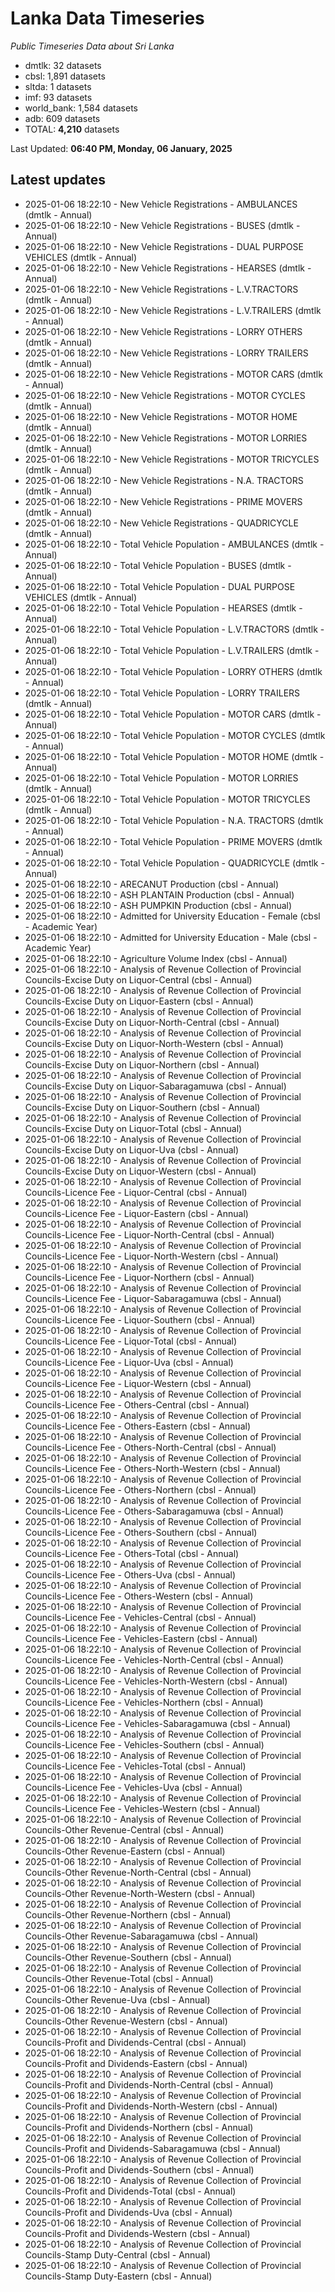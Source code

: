 # Lanka Data Timeseries
*Public Timeseries Data about Sri Lanka*

* dmtlk: 32 datasets
* cbsl: 1,891 datasets
* sltda: 1 datasets
* imf: 93 datasets
* world_bank: 1,584 datasets
* adb: 609 datasets
* TOTAL: **4,210** datasets

Last Updated: **06:40 PM, Monday, 06 January, 2025**

## Latest updates

* 2025-01-06 18:22:10 - New Vehicle Registrations - AMBULANCES (dmtlk - Annual)
* 2025-01-06 18:22:10 - New Vehicle Registrations - BUSES (dmtlk - Annual)
* 2025-01-06 18:22:10 - New Vehicle Registrations - DUAL PURPOSE VEHICLES (dmtlk - Annual)
* 2025-01-06 18:22:10 - New Vehicle Registrations - HEARSES (dmtlk - Annual)
* 2025-01-06 18:22:10 - New Vehicle Registrations - L.V.TRACTORS (dmtlk - Annual)
* 2025-01-06 18:22:10 - New Vehicle Registrations - L.V.TRAILERS (dmtlk - Annual)
* 2025-01-06 18:22:10 - New Vehicle Registrations - LORRY OTHERS (dmtlk - Annual)
* 2025-01-06 18:22:10 - New Vehicle Registrations - LORRY TRAILERS (dmtlk - Annual)
* 2025-01-06 18:22:10 - New Vehicle Registrations - MOTOR CARS (dmtlk - Annual)
* 2025-01-06 18:22:10 - New Vehicle Registrations - MOTOR CYCLES (dmtlk - Annual)
* 2025-01-06 18:22:10 - New Vehicle Registrations - MOTOR HOME (dmtlk - Annual)
* 2025-01-06 18:22:10 - New Vehicle Registrations - MOTOR LORRIES (dmtlk - Annual)
* 2025-01-06 18:22:10 - New Vehicle Registrations - MOTOR TRICYCLES (dmtlk - Annual)
* 2025-01-06 18:22:10 - New Vehicle Registrations - N.A. TRACTORS (dmtlk - Annual)
* 2025-01-06 18:22:10 - New Vehicle Registrations - PRIME MOVERS (dmtlk - Annual)
* 2025-01-06 18:22:10 - New Vehicle Registrations - QUADRICYCLE (dmtlk - Annual)
* 2025-01-06 18:22:10 - Total Vehicle Population - AMBULANCES (dmtlk - Annual)
* 2025-01-06 18:22:10 - Total Vehicle Population - BUSES (dmtlk - Annual)
* 2025-01-06 18:22:10 - Total Vehicle Population - DUAL PURPOSE VEHICLES (dmtlk - Annual)
* 2025-01-06 18:22:10 - Total Vehicle Population - HEARSES (dmtlk - Annual)
* 2025-01-06 18:22:10 - Total Vehicle Population - L.V.TRACTORS (dmtlk - Annual)
* 2025-01-06 18:22:10 - Total Vehicle Population - L.V.TRAILERS (dmtlk - Annual)
* 2025-01-06 18:22:10 - Total Vehicle Population - LORRY OTHERS (dmtlk - Annual)
* 2025-01-06 18:22:10 - Total Vehicle Population - LORRY TRAILERS (dmtlk - Annual)
* 2025-01-06 18:22:10 - Total Vehicle Population - MOTOR CARS (dmtlk - Annual)
* 2025-01-06 18:22:10 - Total Vehicle Population - MOTOR CYCLES (dmtlk - Annual)
* 2025-01-06 18:22:10 - Total Vehicle Population - MOTOR HOME (dmtlk - Annual)
* 2025-01-06 18:22:10 - Total Vehicle Population - MOTOR LORRIES (dmtlk - Annual)
* 2025-01-06 18:22:10 - Total Vehicle Population - MOTOR TRICYCLES (dmtlk - Annual)
* 2025-01-06 18:22:10 - Total Vehicle Population - N.A. TRACTORS (dmtlk - Annual)
* 2025-01-06 18:22:10 - Total Vehicle Population - PRIME MOVERS (dmtlk - Annual)
* 2025-01-06 18:22:10 - Total Vehicle Population - QUADRICYCLE (dmtlk - Annual)
* 2025-01-06 18:22:10 - ARECANUT Production (cbsl - Annual)
* 2025-01-06 18:22:10 - ASH PLANTAIN Production (cbsl - Annual)
* 2025-01-06 18:22:10 - ASH PUMPKIN Production (cbsl - Annual)
* 2025-01-06 18:22:10 - Admitted for University Education - Female (cbsl - Academic Year)
* 2025-01-06 18:22:10 - Admitted for University Education - Male (cbsl - Academic Year)
* 2025-01-06 18:22:10 - Agriculture Volume Index (cbsl - Annual)
* 2025-01-06 18:22:10 - Analysis of Revenue Collection of Provincial Councils-Excise Duty on Liquor-Central (cbsl - Annual)
* 2025-01-06 18:22:10 - Analysis of Revenue Collection of Provincial Councils-Excise Duty on Liquor-Eastern (cbsl - Annual)
* 2025-01-06 18:22:10 - Analysis of Revenue Collection of Provincial Councils-Excise Duty on Liquor-North-Central (cbsl - Annual)
* 2025-01-06 18:22:10 - Analysis of Revenue Collection of Provincial Councils-Excise Duty on Liquor-North-Western (cbsl - Annual)
* 2025-01-06 18:22:10 - Analysis of Revenue Collection of Provincial Councils-Excise Duty on Liquor-Northern (cbsl - Annual)
* 2025-01-06 18:22:10 - Analysis of Revenue Collection of Provincial Councils-Excise Duty on Liquor-Sabaragamuwa (cbsl - Annual)
* 2025-01-06 18:22:10 - Analysis of Revenue Collection of Provincial Councils-Excise Duty on Liquor-Southern (cbsl - Annual)
* 2025-01-06 18:22:10 - Analysis of Revenue Collection of Provincial Councils-Excise Duty on Liquor-Total (cbsl - Annual)
* 2025-01-06 18:22:10 - Analysis of Revenue Collection of Provincial Councils-Excise Duty on Liquor-Uva (cbsl - Annual)
* 2025-01-06 18:22:10 - Analysis of Revenue Collection of Provincial Councils-Excise Duty on Liquor-Western (cbsl - Annual)
* 2025-01-06 18:22:10 - Analysis of Revenue Collection of Provincial Councils-Licence Fee - Liquor-Central (cbsl - Annual)
* 2025-01-06 18:22:10 - Analysis of Revenue Collection of Provincial Councils-Licence Fee - Liquor-Eastern (cbsl - Annual)
* 2025-01-06 18:22:10 - Analysis of Revenue Collection of Provincial Councils-Licence Fee - Liquor-North-Central (cbsl - Annual)
* 2025-01-06 18:22:10 - Analysis of Revenue Collection of Provincial Councils-Licence Fee - Liquor-North-Western (cbsl - Annual)
* 2025-01-06 18:22:10 - Analysis of Revenue Collection of Provincial Councils-Licence Fee - Liquor-Northern (cbsl - Annual)
* 2025-01-06 18:22:10 - Analysis of Revenue Collection of Provincial Councils-Licence Fee - Liquor-Sabaragamuwa (cbsl - Annual)
* 2025-01-06 18:22:10 - Analysis of Revenue Collection of Provincial Councils-Licence Fee - Liquor-Southern (cbsl - Annual)
* 2025-01-06 18:22:10 - Analysis of Revenue Collection of Provincial Councils-Licence Fee - Liquor-Total (cbsl - Annual)
* 2025-01-06 18:22:10 - Analysis of Revenue Collection of Provincial Councils-Licence Fee - Liquor-Uva (cbsl - Annual)
* 2025-01-06 18:22:10 - Analysis of Revenue Collection of Provincial Councils-Licence Fee - Liquor-Western (cbsl - Annual)
* 2025-01-06 18:22:10 - Analysis of Revenue Collection of Provincial Councils-Licence Fee - Others-Central (cbsl - Annual)
* 2025-01-06 18:22:10 - Analysis of Revenue Collection of Provincial Councils-Licence Fee - Others-Eastern (cbsl - Annual)
* 2025-01-06 18:22:10 - Analysis of Revenue Collection of Provincial Councils-Licence Fee - Others-North-Central (cbsl - Annual)
* 2025-01-06 18:22:10 - Analysis of Revenue Collection of Provincial Councils-Licence Fee - Others-North-Western (cbsl - Annual)
* 2025-01-06 18:22:10 - Analysis of Revenue Collection of Provincial Councils-Licence Fee - Others-Northern (cbsl - Annual)
* 2025-01-06 18:22:10 - Analysis of Revenue Collection of Provincial Councils-Licence Fee - Others-Sabaragamuwa (cbsl - Annual)
* 2025-01-06 18:22:10 - Analysis of Revenue Collection of Provincial Councils-Licence Fee - Others-Southern (cbsl - Annual)
* 2025-01-06 18:22:10 - Analysis of Revenue Collection of Provincial Councils-Licence Fee - Others-Total (cbsl - Annual)
* 2025-01-06 18:22:10 - Analysis of Revenue Collection of Provincial Councils-Licence Fee - Others-Uva (cbsl - Annual)
* 2025-01-06 18:22:10 - Analysis of Revenue Collection of Provincial Councils-Licence Fee - Others-Western (cbsl - Annual)
* 2025-01-06 18:22:10 - Analysis of Revenue Collection of Provincial Councils-Licence Fee - Vehicles-Central (cbsl - Annual)
* 2025-01-06 18:22:10 - Analysis of Revenue Collection of Provincial Councils-Licence Fee - Vehicles-Eastern (cbsl - Annual)
* 2025-01-06 18:22:10 - Analysis of Revenue Collection of Provincial Councils-Licence Fee - Vehicles-North-Central (cbsl - Annual)
* 2025-01-06 18:22:10 - Analysis of Revenue Collection of Provincial Councils-Licence Fee - Vehicles-North-Western (cbsl - Annual)
* 2025-01-06 18:22:10 - Analysis of Revenue Collection of Provincial Councils-Licence Fee - Vehicles-Northern (cbsl - Annual)
* 2025-01-06 18:22:10 - Analysis of Revenue Collection of Provincial Councils-Licence Fee - Vehicles-Sabaragamuwa (cbsl - Annual)
* 2025-01-06 18:22:10 - Analysis of Revenue Collection of Provincial Councils-Licence Fee - Vehicles-Southern (cbsl - Annual)
* 2025-01-06 18:22:10 - Analysis of Revenue Collection of Provincial Councils-Licence Fee - Vehicles-Total (cbsl - Annual)
* 2025-01-06 18:22:10 - Analysis of Revenue Collection of Provincial Councils-Licence Fee - Vehicles-Uva (cbsl - Annual)
* 2025-01-06 18:22:10 - Analysis of Revenue Collection of Provincial Councils-Licence Fee - Vehicles-Western (cbsl - Annual)
* 2025-01-06 18:22:10 - Analysis of Revenue Collection of Provincial Councils-Other Revenue-Central (cbsl - Annual)
* 2025-01-06 18:22:10 - Analysis of Revenue Collection of Provincial Councils-Other Revenue-Eastern (cbsl - Annual)
* 2025-01-06 18:22:10 - Analysis of Revenue Collection of Provincial Councils-Other Revenue-North-Central (cbsl - Annual)
* 2025-01-06 18:22:10 - Analysis of Revenue Collection of Provincial Councils-Other Revenue-North-Western (cbsl - Annual)
* 2025-01-06 18:22:10 - Analysis of Revenue Collection of Provincial Councils-Other Revenue-Northern (cbsl - Annual)
* 2025-01-06 18:22:10 - Analysis of Revenue Collection of Provincial Councils-Other Revenue-Sabaragamuwa (cbsl - Annual)
* 2025-01-06 18:22:10 - Analysis of Revenue Collection of Provincial Councils-Other Revenue-Southern (cbsl - Annual)
* 2025-01-06 18:22:10 - Analysis of Revenue Collection of Provincial Councils-Other Revenue-Total (cbsl - Annual)
* 2025-01-06 18:22:10 - Analysis of Revenue Collection of Provincial Councils-Other Revenue-Uva (cbsl - Annual)
* 2025-01-06 18:22:10 - Analysis of Revenue Collection of Provincial Councils-Other Revenue-Western (cbsl - Annual)
* 2025-01-06 18:22:10 - Analysis of Revenue Collection of Provincial Councils-Profit and Dividends-Central (cbsl - Annual)
* 2025-01-06 18:22:10 - Analysis of Revenue Collection of Provincial Councils-Profit and Dividends-Eastern (cbsl - Annual)
* 2025-01-06 18:22:10 - Analysis of Revenue Collection of Provincial Councils-Profit and Dividends-North-Central (cbsl - Annual)
* 2025-01-06 18:22:10 - Analysis of Revenue Collection of Provincial Councils-Profit and Dividends-North-Western (cbsl - Annual)
* 2025-01-06 18:22:10 - Analysis of Revenue Collection of Provincial Councils-Profit and Dividends-Northern (cbsl - Annual)
* 2025-01-06 18:22:10 - Analysis of Revenue Collection of Provincial Councils-Profit and Dividends-Sabaragamuwa (cbsl - Annual)
* 2025-01-06 18:22:10 - Analysis of Revenue Collection of Provincial Councils-Profit and Dividends-Southern (cbsl - Annual)
* 2025-01-06 18:22:10 - Analysis of Revenue Collection of Provincial Councils-Profit and Dividends-Total (cbsl - Annual)
* 2025-01-06 18:22:10 - Analysis of Revenue Collection of Provincial Councils-Profit and Dividends-Uva (cbsl - Annual)
* 2025-01-06 18:22:10 - Analysis of Revenue Collection of Provincial Councils-Profit and Dividends-Western (cbsl - Annual)
* 2025-01-06 18:22:10 - Analysis of Revenue Collection of Provincial Councils-Stamp Duty-Central (cbsl - Annual)
* 2025-01-06 18:22:10 - Analysis of Revenue Collection of Provincial Councils-Stamp Duty-Eastern (cbsl - Annual)